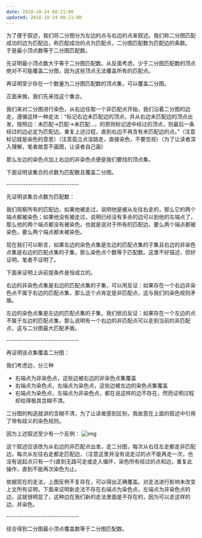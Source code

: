 ```yaml
---
date: 2018-10-24 08:21:00
updated: 2018-10-24 08:21:00
---
```




为了便于叙述，我们将二分图分为左边的点与右边的点来叙述。我们称二分图匹配成功的边为匹配边，称匹配成功的点为匹配点，二分图匹配数为匹配边的条数。 于是最小顶点数等于二分图匹配数。

先证明最小顶点数大于等于二分图匹配数。从反面考虑，少于二分图匹配数的顶点绝对不可能覆盖二分图，因为这些顶点无法覆盖所有的匹配点。

再证明至少存在一个数量为二分图匹配数的顶点集，可以覆盖二分图。

正面来做，我们先来找这个集合。

我们来对二分图进行染色，从右边任取一个非匹配点开始，我们沿着二分图的边走，遵循这样一种走法：“标记右边未匹配边的顶点，并从右边未匹配边的顶点出发，按照边：未匹配->匹配->未匹配...，的原则标记途中经过的顶点，则最后一条经过的边必定为匹配边。重复上述过程，直到右边不再含有未匹配边的点。”（注意标记就是染色的意思）（注意孤立点没路走，直接染色，不要忽视）（为了让读者深入理解，笔者故意不画图，让读者自己画）

那么左边的染色点加上右边的非染色点便是我们要找的顶点集。

下面证明该集合的点数为匹配数且覆盖二分图。

\------------------------------

先证明该集合点数为匹配数：

我们观察所有的匹配边，如果他被走过，说明他是被从左往右走的，那么它的两个端点都被染色；如果他没有被走过，说明已经没有多余的边可以到他的左端点了，那么他的两个端点都没有被染色。也就是说对于所有的匹配边，要么两个端点都被染色，要么两个端点都未被染色。

现在我们可以断言，如果左边的染色点集是左边的匹配点集的子集且右边的非染色点集是右边的匹配点集的子集，那么染色点个数等于匹配数。这里不好描述，但好证明，笔者不证明了。

下面来证明上诉前提条件是恒成立的。

右边的非染色点集是右边的匹配点集的子集，可以用反证：如果存在一个右边非染色点不属于右边的匹配点集，那么这个点肯定是非匹配点，这与我们的染色规则矛盾。

左边的染色点集是左边的匹配点集的子集，我们依旧反证：如果存在一个左边的点不属于左边的匹配点集，那么说明有一个右边的非匹配点可以走到当前的非匹配点，这与二分图最大匹配矛盾。

\------------------------------

 再证明该点集覆盖二分图：

我们考虑边，分三种

- 右端点为非染色点，这些边被右边的非染色点集覆盖
- 右端点为染色点，左端点为染色点，这些边被左边的染色点集覆盖
- 右端点为染色点，左端点为非染色点，都在说这样的边不存在，然而证明过程却给得极其含糊不清。
      

二分图的构造就讲的含糊不清，为了让读者感到区别，我故意在上面的叙述中引用了带有歧义的染色规则。

因为上述叙述至少有一个反例：
  ![img](http://localhost:4000/ACM/img/%E6%9C%80%E5%B0%8F%E7%82%B9%E8%A6%86%E7%9B%96%E5%8F%8D%E9%A9%B3.png)

这个叙述应该改为从右边的非匹配点出发，走二分图，每次从右往左走都走非匹配边，每次从左往右走都走匹配边，（注意这里并没有说走过的点不能再走一次，也没有说起点只有一个)直到无路可走或走入循环，染色所有经过的点和边，重复此操作，直到不能再次染色为止。

依据现在的走法，上图反例不复存在，可以得出正确覆盖。对走法进行影响未改变上文所有证明，下面来证明新走法不存在右端点为染色点，左端点为非染色点的边，这就很明显了，这种边在我们新的走法里面是不存在的，因为可以走这样的边，并染色。

\------------------------------

综合得到二分图最小顶点覆盖数等于二分图匹配数。